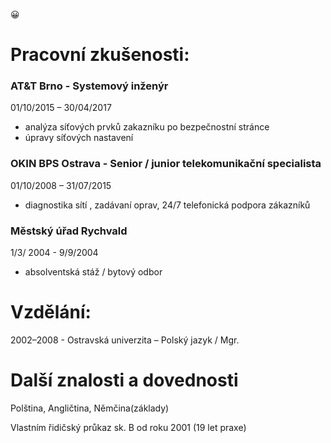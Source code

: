 :grinning:

# Pracovní zkušenosti:

### AT&T  Brno - Systemový inženýr

01/10/2015 – 30/04/2017
-  analýza síťových prvků zakazníku po bezpečnostní stránce
-  úpravy síťových nastavení


### OKIN BPS Ostrava -   Senior / junior telekomunikační specialista          
01/10/2008 – 31/07/2015
-  diagnostika sítí , zadávaní oprav,  24/7  telefonická podpora zákazníků

### Městský úřad Rychvald
1/3/ 2004  - 9/9/2004  

-  absolventská stáž / bytový odbor

# Vzdělání:
2002–2008     -   Ostravská univerzita – Polský jazyk / Mgr.

# Další znalosti a dovednosti 

Polština, Angličtina, Němčina(základy)

Vlastním řidičský průkaz sk. B od roku 2001 (19 let praxe)
